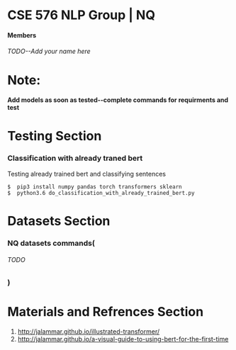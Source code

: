 # CSE 576 NLP Group | NQ

#### Members
###### TODO--Add your name here


# Note:
#### Add models as soon as tested--complete commands for requirments and  test



# Testing Section


### Classification with already traned bert

Testing already trained bert and classifying sentences

```
$  pip3 install numpy pandas torch transformers sklearn
$  python3.6 do_classification_with_already_trained_bert.py
```



# Datasets Section


### NQ datasets commands(
###### TODO
### )

# Materials and Refrences Section
1) http://jalammar.github.io/illustrated-transformer/
2) http://jalammar.github.io/a-visual-guide-to-using-bert-for-the-first-time

